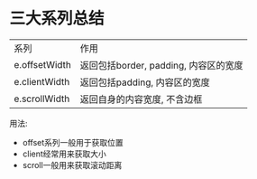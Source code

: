 # 三大系列总结

|||
| ---------------| ----------------------------------------|
|系列|作用|
|e.offsetWidth|返回包括border,  padding, 内容区的宽度|
|e.clientWidth|返回包括padding, 内容区的宽度|
|e.scrollWidth|返回自身的内容宽度, 不含边框|

用法:

* offset系列一般用于获取位置
* client经常用来获取大小
* scroll一般用来获取滚动距离
